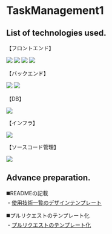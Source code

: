 # TaskManagement1

## List of technologies used.
<el-row>
    <p>【フロントエンド】</p>
    <p style="display: inline">
        <!-- フロントエンド -->
        <img src="https://img.shields.io/badge/-Html5-E34F26.svg?logo=html5&style=plastic">
        <img src="https://img.shields.io/badge/-Css3-1572B6.svg?logo=css3&style=plastic">
        <img src="https://img.shields.io/badge/-Vue.js-4FC08D.svg?logo=vue.js&style=plastic">
        <img src="https://img.shields.io/badge/-Javascript-F7DF1E.svg?logo=javascript&style=plastic">
    </p>
</el-row>
<el-row>
    <p>【バックエンド】</p>
    <p style="display: inline">
        <!-- バックエンド -->
        <img src="https://img.shields.io/badge/-Php-777BB4.svg?logo=php&style=plastic">
        <img src="https://img.shields.io/badge/-Laravel-E74430.svg?logo=laravel&style=plastic">
    </p>
</el-row>
<el-row>
    <p>【DB】</p>
    <p style="display: inline">
        <!-- DB -->
        <img src="https://img.shields.io/badge/-Postgresql-336791.svg?logo=postgresql&style=plastic">
    </p>
</el-row>
<el-row>
    <p>【インフラ】</p>
    <p style="display: inline">
        <!-- インフラ -->
        <img src="https://img.shields.io/badge/-Docker-1488C6.svg?logo=docker&style=plastic">
    </p>
</el-row>
<el-row>
    <p>【ソースコード管理】</p>
    <p style="display: inline">
        <!-- ソースコード管理 -->
        <img src="https://img.shields.io/badge/-Github-181717.svg?logo=github&style=plastic">
    </p>
</el-row>

## Advance preparation.
<p>
    ◼️READMEの記載<br>
    ・<a href="https://qiita.com/shun198/items/c983c713452c041ef787">使用技術一覧のデザインテンプレート</a>
</p>
<p>
    ◼️プルリクエストのテンプレート化<br>
    ・<a href="https://note.com/cograph_data/n/n6dfed8a37bc1">プルリクエストのテンプレート化</a>
</p>
